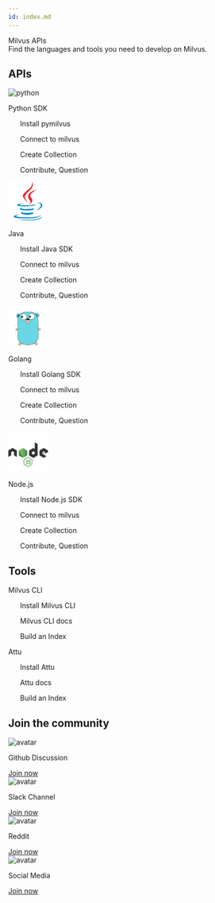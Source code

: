 ```yaml
---
id: index.md
---
```


<div class="api-h1-wrapper">

  <div class="title">
    Milvus APIs
  </div>

  <div class="sub-title">
    Find the languages and tools you need to develop on Milvus.
  </div>

</div>

## APIs

<div class="api-wrapper">

  <div class="api-card-container">
    <img src="../../assets/home_python.svg" alt="python" />
    <p class="api-title">Python SDK</p>
    <ul class="api-list">Install pymilvus</ul>
    <ul class="api-list">Connect to milvus</ul>
    <ul class="api-list">Create Collection</ul>
    <ul class="api-list">Contribute, Question</ul>
  </div>

  <div class="api-card-container">
    <img src="../../assets/home_java.svg" alt="java" />
    <p class="api-title">Java</p>
    <ul class="api-list">Install Java SDK</ul>
    <ul class="api-list">Connect to milvus</ul>
    <ul class="api-list">Create Collection</ul>
    <ul class="api-list">Contribute, Question</ul>
  </div>

  <div class="api-card-container">
    <img src="../../assets/home_golang.svg" alt="golang" />
    <p class="api-title">Golang</p>
    <ul class="api-list">Install Golang SDK</ul>
    <ul class="api-list">Connect to milvus</ul>
    <ul class="api-list">Create Collection</ul>
    <ul class="api-list">Contribute, Question</ul>
  </div>

  <div class="api-card-container">
    <img src="../../assets/home_nodejs.svg" alt="nodejs" />
    <p class="api-title">Node.js</p>
    <ul class="api-list">Install Node.js SDK</ul>
    <ul class="api-list">Connect to milvus</ul>
    <ul class="api-list">Create Collection</ul>
    <ul class="api-list">Contribute, Question</ul>
  </div>

</div>

## Tools

<div class="api-wrapper">

  <div class="api-card-container">
    <p class="api-title">Milvus CLI</p>
    <ul class="api-list">Install Milvus CLI</ul>
    <ul class="api-list">Milvus CLI docs</ul>
    <ul class="api-list">Build an Index</ul>
  </div>

  <div class="api-card-container">
    <p class="api-title">Attu</p>
    <ul class="api-list">Install Attu</ul>
    <ul class="api-list">Attu docs</ul>
    <ul class="api-list">Build an Index</ul>
  </div>

</div>


## Join the community

<div class="join-wrapper">

  <div class="join-card-container">
    <img src="../../assets/github-v3.svg" alt="avatar" />
    <p class="label">Github Discussion</p>
    <a href="https://github.com/milvus-io/milvus/discussions" class="secondaryBtnSm">
      Join now
    </a>
  </div>

  <div class="join-card-container">
    <img src="../../assets/slack-v3.svg" alt="avatar" />
    <p class="label">Slack Channel</p>
    <a href="https://slack.milvus.io/" class="secondaryBtnSm">
      Join now
    </a>
  </div>

  <div class="join-card-container">
    <img src="../../assets/reddit-v3.svg" alt="avatar" />
    <p class="label">Reddit</p>
    <a href="https://www.reddit.com/r/vectordatabase/" class="secondaryBtnSm">
      Join now
    </a>
  </div>

  <div class="join-card-container">
    <img src="../../assets/twitter-v3.svg" alt="avatar" />
    <p class="label">Social Media</p>
    <a href="https://twitter.com/milvusio" class="secondaryBtnSm">
      Join now
    </a>
  </div>

</div>



